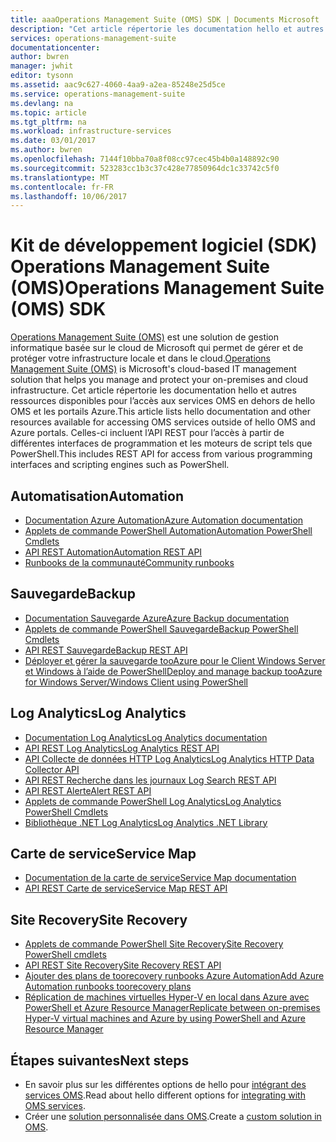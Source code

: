 ```yaml
---
title: aaaOperations Management Suite (OMS) SDK | Documents Microsoft
description: "Cet article répertorie les documentation hello et autres ressources disponibles pour l’accès aux services OMS en dehors de hello OMS et les portails Azure.  Celles-ci incluent l’API REST pour l’accès à partir de différentes interfaces de programmation et les moteurs de script tels que PowerShell."
services: operations-management-suite
documentationcenter: 
author: bwren
manager: jwhit
editor: tysonn
ms.assetid: aac9c627-4060-4aa9-a2ea-85248e25d5ce
ms.service: operations-management-suite
ms.devlang: na
ms.topic: article
ms.tgt_pltfrm: na
ms.workload: infrastructure-services
ms.date: 03/01/2017
ms.author: bwren
ms.openlocfilehash: 7144f10bba70a8f08cc97cec45b4b0a148892c90
ms.sourcegitcommit: 523283cc1b3c37c428e77850964dc1c33742c5f0
ms.translationtype: MT
ms.contentlocale: fr-FR
ms.lasthandoff: 10/06/2017
---
```

# <a name="operations-management-suite-oms-sdk"></a><span data-ttu-id="d738b-104">Kit de développement logiciel (SDK) Operations Management Suite (OMS)</span><span class="sxs-lookup"><span data-stu-id="d738b-104">Operations Management Suite (OMS) SDK</span></span>
<span data-ttu-id="d738b-105">[Operations Management Suite (OMS)](operations-management-suite-overview.md) est une solution de gestion informatique basée sur le cloud de Microsoft qui permet de gérer et de protéger votre infrastructure locale et dans le cloud.</span><span class="sxs-lookup"><span data-stu-id="d738b-105">[Operations Management Suite (OMS)](operations-management-suite-overview.md) is Microsoft's cloud-based IT management solution that helps you manage and protect your on-premises and cloud infrastructure.</span></span>  <span data-ttu-id="d738b-106">Cet article répertorie les documentation hello et autres ressources disponibles pour l’accès aux services OMS en dehors de hello OMS et les portails Azure.</span><span class="sxs-lookup"><span data-stu-id="d738b-106">This article lists hello documentation and other resources available for accessing OMS services outside of hello OMS and Azure portals.</span></span>  <span data-ttu-id="d738b-107">Celles-ci incluent l’API REST pour l’accès à partir de différentes interfaces de programmation et les moteurs de script tels que PowerShell.</span><span class="sxs-lookup"><span data-stu-id="d738b-107">This includes REST API for access from various programming interfaces and scripting engines such as PowerShell.</span></span> 

## <a name="automation"></a><span data-ttu-id="d738b-108">Automatisation</span><span class="sxs-lookup"><span data-stu-id="d738b-108">Automation</span></span>
* [<span data-ttu-id="d738b-109">Documentation Azure Automation</span><span class="sxs-lookup"><span data-stu-id="d738b-109">Azure Automation documentation</span></span>](http://azure.microsoft.com/documentation/services/automation)
* [<span data-ttu-id="d738b-110">Applets de commande PowerShell Automation</span><span class="sxs-lookup"><span data-stu-id="d738b-110">Automation PowerShell Cmdlets</span></span>](http://msdn.microsoft.com/library/dn690262.aspx)
* [<span data-ttu-id="d738b-111">API REST Automation</span><span class="sxs-lookup"><span data-stu-id="d738b-111">Automation REST API</span></span>](http://msdn.microsoft.com/library/mt662285.aspx)
* [<span data-ttu-id="d738b-112">Runbooks de la communauté</span><span class="sxs-lookup"><span data-stu-id="d738b-112">Community runbooks</span></span>](https://gallery.technet.microsoft.com/scriptcenter/site/search?f%5B0%5D.Type=RootCategory&f%5B0%5D.Value=WindowsAzure&f%5B0%5D.Text=Windows%20Azure)

## <a name="backup"></a><span data-ttu-id="d738b-113">Sauvegarde</span><span class="sxs-lookup"><span data-stu-id="d738b-113">Backup</span></span>
* [<span data-ttu-id="d738b-114">Documentation Sauvegarde Azure</span><span class="sxs-lookup"><span data-stu-id="d738b-114">Azure Backup documentation</span></span>](http://azure.microsoft.com/documentation/services/backup)
* [<span data-ttu-id="d738b-115">Applets de commande PowerShell Sauvegarde</span><span class="sxs-lookup"><span data-stu-id="d738b-115">Backup PowerShell Cmdlets</span></span>](https://msdn.microsoft.com/library/mt619253.aspx)
* [<span data-ttu-id="d738b-116">API REST Sauvegarde</span><span class="sxs-lookup"><span data-stu-id="d738b-116">Backup REST API</span></span>](https://msdn.microsoft.com/library/azure/mt772375.aspx)
* [<span data-ttu-id="d738b-117">Déployer et gérer la sauvegarde tooAzure pour le Client Windows Server et Windows à l’aide de PowerShell</span><span class="sxs-lookup"><span data-stu-id="d738b-117">Deploy and manage backup tooAzure for Windows Server/Windows Client using PowerShell</span></span>](../backup/backup-client-automation.md)

## <a name="log-analytics"></a><span data-ttu-id="d738b-118">Log Analytics</span><span class="sxs-lookup"><span data-stu-id="d738b-118">Log Analytics</span></span>
* [<span data-ttu-id="d738b-119">Documentation Log Analytics</span><span class="sxs-lookup"><span data-stu-id="d738b-119">Log Analytics documentation</span></span>](http://azure.microsoft.com/documentation/services/log-analytics)
* [<span data-ttu-id="d738b-120">API REST Log Analytics</span><span class="sxs-lookup"><span data-stu-id="d738b-120">Log Analytics REST API</span></span>](/rest/api/loganalytics)
* [<span data-ttu-id="d738b-121">API Collecte de données HTTP Log Analytics</span><span class="sxs-lookup"><span data-stu-id="d738b-121">Log Analytics HTTP Data Collector API</span></span>](../log-analytics/log-analytics-data-collector-api.md)
* [<span data-ttu-id="d738b-122">API REST Recherche dans les journaux </span><span class="sxs-lookup"><span data-stu-id="d738b-122">Log Search REST  API</span></span>](../log-analytics/log-analytics-log-search-api.md)
* [<span data-ttu-id="d738b-123">API REST Alerte</span><span class="sxs-lookup"><span data-stu-id="d738b-123">Alert REST API</span></span>](../log-analytics/log-analytics-api-alerts.md)
* [<span data-ttu-id="d738b-124">Applets de commande PowerShell Log Analytics</span><span class="sxs-lookup"><span data-stu-id="d738b-124">Log Analytics PowerShell Cmdlets</span></span>](https://msdn.microsoft.com/library/mt188224.aspx)
* [<span data-ttu-id="d738b-125">Bibliothèque .NET Log Analytics</span><span class="sxs-lookup"><span data-stu-id="d738b-125">Log Analytics .NET Library</span></span>](https://www.nuget.org/packages/Microsoft.Azure.Management.OperationalInsights/0.16.0-preview)

## <a name="service-map"></a><span data-ttu-id="d738b-126">Carte de service</span><span class="sxs-lookup"><span data-stu-id="d738b-126">Service Map</span></span>
* [<span data-ttu-id="d738b-127">Documentation de la carte de service</span><span class="sxs-lookup"><span data-stu-id="d738b-127">Service Map documentation</span></span>](operations-management-suite-service-map.md)
* [<span data-ttu-id="d738b-128">API REST Carte de service</span><span class="sxs-lookup"><span data-stu-id="d738b-128">Service Map REST API</span></span>](https://docs.microsoft.com/rest/api/servicemap/)

## <a name="site-recovery"></a><span data-ttu-id="d738b-129">Site Recovery</span><span class="sxs-lookup"><span data-stu-id="d738b-129">Site Recovery</span></span>
* [<span data-ttu-id="d738b-130">Applets de commande PowerShell Site Recovery</span><span class="sxs-lookup"><span data-stu-id="d738b-130">Site Recovery PowerShell cmdlets</span></span>](https://msdn.microsoft.com/library/mt637930.aspx)
* [<span data-ttu-id="d738b-131">API REST Site Recovery</span><span class="sxs-lookup"><span data-stu-id="d738b-131">Site Recovery REST API</span></span>](https://msdn.microsoft.com/library/azure/mt750497.aspx)
* [<span data-ttu-id="d738b-132">Ajouter des plans de toorecovery runbooks Azure Automation</span><span class="sxs-lookup"><span data-stu-id="d738b-132">Add Azure Automation runbooks toorecovery plans</span></span>](../site-recovery/site-recovery-runbook-automation.md)
* [<span data-ttu-id="d738b-133">Réplication de machines virtuelles Hyper-V en local dans Azure avec PowerShell et Azure Resource Manager</span><span class="sxs-lookup"><span data-stu-id="d738b-133">Replicate between on-premises Hyper-V virtual machines and Azure by using PowerShell and Azure Resource Manager</span></span>](../site-recovery/site-recovery-deploy-with-powershell-resource-manager.md)

## <a name="next-steps"></a><span data-ttu-id="d738b-134">Étapes suivantes</span><span class="sxs-lookup"><span data-stu-id="d738b-134">Next steps</span></span>
* <span data-ttu-id="d738b-135">En savoir plus sur les différentes options de hello pour [intégrant des services OMS](operations-management-suite-integration.md).</span><span class="sxs-lookup"><span data-stu-id="d738b-135">Read about hello different options for [integrating with OMS services](operations-management-suite-integration.md).</span></span>
* <span data-ttu-id="d738b-136">Créer une [solution personnalisée dans OMS](operations-management-suite-solutions-creating.md).</span><span class="sxs-lookup"><span data-stu-id="d738b-136">Create a [custom solution in OMS](operations-management-suite-solutions-creating.md).</span></span>

